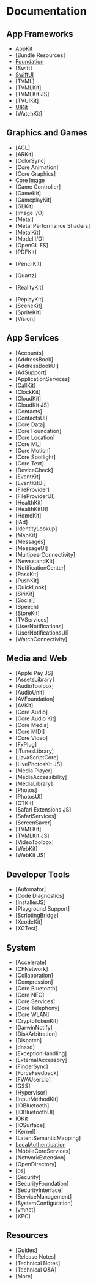 # Documentation

## App Frameworks

* [AppKit](./AppFrameworks/AppKit/)
* [Bundle Resources]
* [Foundation](./AppFrameworks/Foundation/)
* [Swift]
* [SwiftUI](./AppFrameworks/SwiftUI/)
* [TVML]
* [TVMLKit]
* [TVMLKit JS]
* [TVUIKit]
* [UIKit](./AppFrameworks/UIKit/)
* [WatchKit]

## Graphics and Games

- [AGL]
- [ARKit]
- [ColorSync]
- [Core Animation]
- [Core Graphics]
- [Core Image](./GraphicsAndGames/CoreImage/)
- [Game Controller]
- [GameKit]
- [GameplayKit]
- [GLKit]
- [Image I/O]
- [Metal]
- [Metal Performance Shaders]
- [MetalKit]
- [Model I/O]
- [OpenGL ES]
- [PDFKit]
* [PencilKit]
- [Quartz]
* [RealityKit]
- [ReplayKit]
- [SceneKit]
- [SpriteKit]
- [Vision]

## App Services

- [Accounts]
- [AddressBook]
- [AddressBookUI]
- [AdSupport]
- [ApplicationServices]
- [CallKit]
- [ClockKit]
- [CloudKit]
- [CloudKit JS]
- [Contacts]
- [ContactsUI]
- [Core Data]
- [Core Foundation]
- [Core Location]
- [Core ML]
- [Core Motion]
- [Core Spotlight]
- [Core Text]
- [DeviceCheck]
- [EventKit]
- [EventKitUI]
- [FileProvider]
- [FileProviderUI]
- [HealthKit]
- [HealthKitUI]
- [HomeKit]
- [iAd]
- [IdentityLookup]
- [MapKit]
- [Messages]
- [MessageUI]
- [MultipeerConnectivity]
- [NewsstandKit]
- [NotificationCenter]
- [PassKit]
- [PushKit]
- [QuickLook]
- [SiriKit]
- [Social]
- [Speech]
- [StoreKit]
- [TVServices]
- [UserNotifications]
- [UserNotificationsUI]
- [WatchConnectivity]

## Media and Web

- [Apple Pay JS]
- [AssetsLibrary]
- [AudioToolbox]
- [AudioUnit]
- [AVFoundation]
- [AVKit]
- [Core Audio]
- [Core Audio Kit]
- [Core Media]
- [Core MIDI]
- [Core Video]
- [FxPlug]
- [iTunesLibrary]
- [JavaScriptCore]
- [LivePhotosKit JS]
- [Media Player]
- [MediaAccessibility]
- [MediaLibrary]
- [Photos]
- [PhotosUI]
- [QTKit]
- [Safari Extensions JS]
- [SafariServices]
- [ScreenSaver]
- [TVMLKit]
- [TVMLKit JS]
- [VideoToolbox]
- [WebKit]
- [WebKit JS]

## Developer Tools

- [Automator]
- [Code Diagnostics]
- [InstallerJS]
- [Playground Support]
- [ScriptingBridge]
- [XcodeKit]
- [XCTest]

## System

- [Accelerate]
- [CFNetwork]
- [Collaboration]
- [Compression]
- [Core Bluetooth]
- [Core NFC]
- [Core Services]
- [Core Telephony]
- [Core WLAN]
- [CryptoTokenKit]
- [DarwinNotify]
- [DiskArbitration]
- [Dispatch]
- [dnssd]
- [ExceptionHandling]
- [ExternalAccessory]
- [FinderSync]
- [ForceFeedback]
- [FWAUserLib]
- [GSS]
- [Hypervisor]
- [InputMethodKit]
- [IOBluetooth]
- [IOBluetoothUI]
- [IOKit](./System/IOKit/)
- [IOSurface]
- [Kernel]
- [LatentSemanticMapping]
- [LocalAuthentication](./System/LocalAuthentication/)
- [MobileCoreServices]
- [NetworkExtension]
- [OpenDirectory]
- [os]
- [Security]
- [SecurityFoundation]
- [SecurityInterface]
- [ServiceManagement]
- [SystemConfiguration]
- [vmnet]
- [XPC]

## Resources

- [Guides]
- [Release Notes]
- [Technical Notes]
- [Technical Q&A]
- [More]